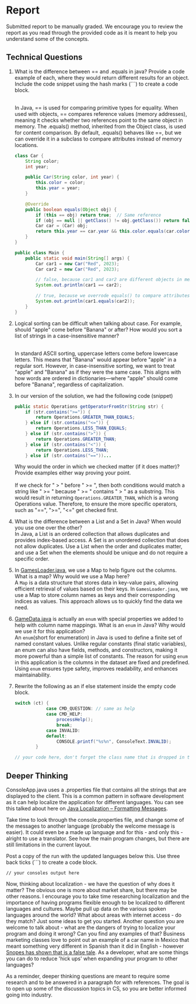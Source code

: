 # Report

Submitted report to be manually graded. We encourage you to review the report as you read through the provided
code as it is meant to help you understand some of the concepts. 

## Technical Questions

1. What is the difference between == and .equals in java? Provide a code example of each, where they would return different results for an object. Include the code snippet using the hash marks (```) to create a code block.

   <br> In Java, == is used for comparing primitive types for equality. When used with objects, == compares reference values (memory addresses), meaning it checks whether two references point to the same object in memory.
   The .equals() method, inherited from the Object class, is used for content comparison. By default, .equals() behaves like ==, but we can override it in a subclass to compare attributes instead of memory locations.
   
   ```java    
   class Car {
       String color;
       int year;
   
       public Car(String color, int year) {
           this.color = color;
           this.year = year;               
       }
   
       @Override
       public boolean equals(Object obj) {
           if (this == obj) return true;  // Same reference
           if (obj == null || getClass() != obj.getClass()) return false;
           Car car = (Car) obj;
           return this.year == car.year && this.color.equals(car.color);
       }
   }
   
   public class Main {
       public static void main(String[] args) {
           Car car1 = new Car("Red", 2023);
           Car car2 = new Car("Red", 2023);
   
           // false, because car1 and car2 are different objects in memory
           System.out.println(car1 == car2);
   
           // true, because we overrode equals() to compare attributes
           System.out.println(car1.equals(car2));
       }
   }
    ```
   
2. Logical sorting can be difficult when talking about case. For example, should "apple" come before "Banana" or after? How would you sort a list of strings in a case-insensitive manner?
   
   <br> In standard ASCII sorting, uppercase letters come before lowercase letters. This means that "Banana" would appear before "apple" in a regular sort.
   However, in case-insensitive sorting, we want to treat "apple" and "Banana" as if they were the same case. 
   This aligns with how words are ordered in dictionaries—where "apple" should come before "Banana", regardless of capitalization.




3. In our version of the solution, we had the following code (snippet)
    ```java
    public static Operations getOperatorFromStr(String str) {
        if (str.contains(">=")) {
            return Operations.GREATER_THAN_EQUALS;
        } else if (str.contains("<=")) {
            return Operations.LESS_THAN_EQUALS;
        } else if (str.contains(">")) {
            return Operations.GREATER_THAN;
        } else if (str.contains("<")) {
            return Operations.LESS_THAN;
        } else if (str.contains("=="))...
    ```
    Why would the order in which we checked matter (if it does matter)? Provide examples either way proving your point. 
    <br> <br> If we check for " > " before " >= ", then both conditions would match a string like " >= " because " >= " contains " > " as a substring.
    This would result in returning `Operations.GREATER_THAN`, which is a wrong Operations value. Therefore, to ensure the more specific operators, such as "==", ">=", "<=" get checked first.


4. What is the difference between a List and a Set in Java? When would you use one over the other? 
<br> In Java, a List is an ordered collection that allows duplicates and provides index-based access.
A Set is an unordered collection that does not allow duplicates. Use a List when the order and duplicates matter, 
and use a Set when the elements should be unique and do not require a specific order.


5. In [GamesLoader.java](src/main/java/student/GamesLoader.java), we use a Map to help figure out the columns. What is a map? Why would we use a Map here? 
<br> A `Map` is a data structure that stores data in key-value pairs, allowing efficient retrieval of values based on their keys. 
In `GamesLoader.java`, we use a Map to store column names as keys and their corresponding indices as values.
This approach allows us to quickly find the data we need.


6. [GameData.java](src/main/java/student/GameData.java) is actually an `enum` with special properties we added to help with column name mappings. What is an `enum` in Java? Why would we use it for this application?
<br> An `enum`(short for enumeration) in Java is used to define a finite set of named constant values.
Unlike regular constants (final static variables), an enum can also have fields, methods, and constructors, making it more powerful than a simple list of constants.
The reason for using `enum` in this application is the columns in the dataset are fixed and predefined.
Using `enum` ensures type safety, improves readability, and enhances maintainability.


7. Rewrite the following as an if else statement inside the empty code block.
    ```java
    switch (ct) {
                case CMD_QUESTION: // same as help
                case CMD_HELP:
                    processHelp();
                    break;
                case INVALID:
                default:
                    CONSOLE.printf("%s%n", ConsoleText.INVALID);
            }
    ``` 

    ```java
    // your code here, don't forget the class name that is dropped in the switch block..
    
    ```

## Deeper Thinking

ConsoleApp.java uses a .properties file that contains all the strings
that are displayed to the client. This is a common pattern in software development
as it can help localize the application for different languages. You can see this
talked about here on [Java Localization – Formatting Messages](https://www.baeldung.com/java-localization-messages-formatting).

Take time to look through the console.properties file, and change some of the messages to
another language (probably the welcome message is easier). It could even be a made up language and for this - and only this - alright to use a translator. See how the main program changes, but there are still limitations in 
the current layout. 

Post a copy of the run with the updated languages below this. Use three back ticks (```) to create a code block. 

```text
// your consoles output here
```

Now, thinking about localization - we have the question of why does it matter? The obvious
one is more about market share, but there may be other reasons.  I encourage
you to take time researching localization and the importance of having programs
flexible enough to be localized to different languages and cultures. Maybe pull up data on the
various spoken languages around the world? What about areas with internet access - do they match? Just some ideas to get you started. Another question you are welcome to talk about - what are the dangers of trying to localize your program and doing it wrong? Can you find any examples of that? Business marketing classes love to point out an example of a car name in Mexico that meant something very different in Spanish than it did in English - however [Snopes has shown that is a false tale](https://www.snopes.com/fact-check/chevrolet-nova-name-spanish/).  As a developer, what are some things you can do to reduce 'hick ups' when expanding your program to other languages?


As a reminder, deeper thinking questions are meant to require some research and to be answered in a paragraph for with references. The goal is to open up some of the discussion topics in CS, so you are better informed going into industry. 
